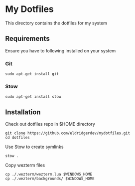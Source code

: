 # My Dotfiles

This directory contains the dotfiles for my system

## Requirements

Ensure you have to following installed on your system

### Git

```
sudo apt-get install git
```

### Stow

```
sudo apt-get install stow
```

## Installation

Check out dotfiles repo in $HOME directory

```
git clone https://github.com/eldridgerdev/mydotfiles.git
cd dotfiles
```

Use Stow to create symlinks

```
stow .
```

Copy wezterm files

```
cp ./.wezterm/wezterm.lua $WINDOWS_HOME
cp ./.wezterm/backgrounds/ $WINDOWS_HOME
```
